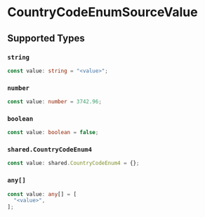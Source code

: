 # CountryCodeEnumSourceValue


## Supported Types

### `string`

```typescript
const value: string = "<value>";
```

### `number`

```typescript
const value: number = 3742.96;
```

### `boolean`

```typescript
const value: boolean = false;
```

### `shared.CountryCodeEnum4`

```typescript
const value: shared.CountryCodeEnum4 = {};
```

### `any[]`

```typescript
const value: any[] = [
  "<value>",
];
```

